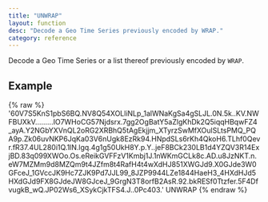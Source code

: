 ```yaml
---
title: "UNWRAP"
layout: function
desc: "Decode a Geo Time Series previously encoded by WRAP."
category: reference
---
```


Decode a Geo Time Series or a list thereof previously encoded by `WRAP`.

## Example ##

{% raw %}
<warp10-warpscript-widget backend="{{backend}}"  exec-endpoint="{{execEndpoint}}">'60V7S5KnS1pbS6BQ.NV8Q54XOLliNLp_1alWNaKgSa4gSLJL.0N.5k..KV.NWFBUXkV.........IO7WHoCG57Njdsrx.7gg2OgBatY5aZlgKhDk2Q5iqqHBqwFZ4_ayA.Y2NGbYXVnQL2oRG2XRBhQ5tAgEkjjm_XTyrzSwMfXOulSLtsPMQ_PQA9p.Zk06uvNKP6JqKa03V6nUgk8EzRk94.HNpdSLs6rKh4QkoH6.TLhf0Qevr.fR37.4UL280i1Q.1lN.lgq.4g1g50UkH8Y.p.Y..jeF8BCk230LB1d4YZQV3R14ExjBD.83q099XWOo.Os.eReikGVFFzV1Kmbj1J.1nWKmGCLk8c.AD.u8JzNKT.n.eW7MZMm9d8MZQm9t4JZfm8t4RafH4t4wXdHJ851XWGJd9.X0GJde3W0GFceJ_1GVccJK9Hc7ZJK9Pd7JJL99_8JZP9944LZe1844HaeH3_4HXdHJd5HXdGJd9FX8GJdeJW8GJceJ_9GrgN3T8orfB2AsR.92.bkRESf0Ttzfer.5F4DfvugkB_wQ.JP02Ws6_XSykCjkTFS4.J..0Pc403.'
UNWRAP
</warp10-warpscript-widget>
{% endraw %}    

